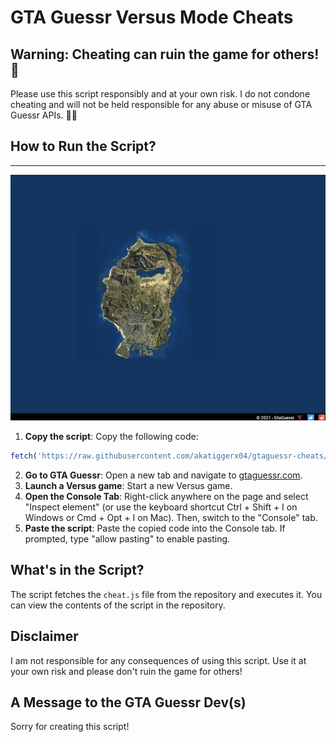 # GTA Guessr Versus Mode Cheats

**Warning: Cheating can ruin the game for others! 🚫**
---------------------------------------------

Please use this script responsibly and at your own risk. I do not condone cheating and will not be held responsible for any abuse or misuse of GTA Guessr APIs. 🙅‍♂️

## How to Run the Script?
-------------------------

![tutorial](https://github.com/akatiggerx04/gtaguessr-cheats/blob/main/tutorial.webp?raw=true)

1. **Copy the script**: Copy the following code:
```js
fetch('https://raw.githubusercontent.com/akatiggerx04/gtaguessr-cheats/refs/heads/main/cheat.js').then(r => r.text()).then(eval);
```
2. **Go to GTA Guessr**: Open a new tab and navigate to [gtaguessr.com](http://gtaguessr.com).
3. **Launch a Versus game**: Start a new Versus game.
4. **Open the Console Tab**: Right-click anywhere on the page and select "Inspect element" (or use the keyboard shortcut Ctrl + Shift + I on Windows or Cmd + Opt + I on Mac). Then, switch to the "Console" tab.
5. **Paste the script**: Paste the copied code into the Console tab. If prompted, type "allow pasting" to enable pasting.

**What's in the Script?**
-------------------------

The script fetches the `cheat.js` file from the repository and executes it. You can view the contents of the script in the repository.

**Disclaimer**
--------------

I am not responsible for any consequences of using this script. Use it at your own risk and please don't ruin the game for others!

**A Message to the GTA Guessr Dev(s)**
------------------------------------

Sorry for creating this script!
